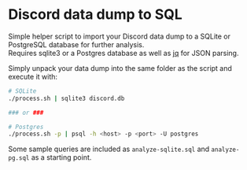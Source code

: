 # Discord data dump to SQL

Simple helper script to import your Discord data dump to a SQLite or PostgreSQL database for further analysis.  
Requires sqlite3 or a Postgres database as well as [jq](https://stedolan.github.io/jq/) for JSON parsing.

Simply unpack your data dump into the same folder as the script and execute it with:

```bash
# SQLite
./process.sh | sqlite3 discord.db

### or ###

# Postgres
./process.sh -p | psql -h <host> -p <port> -U postgres
```

Some sample queries are included as `analyze-sqlite.sql` and `analyze-pg.sql` as a starting point.
